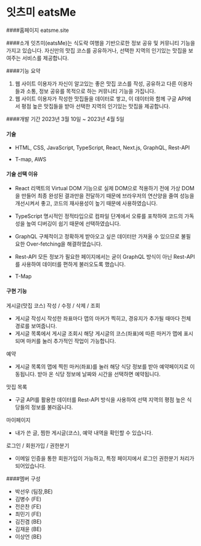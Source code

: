 # 잇츠미 eatsMe

####홈페이지
eatsme.site

####소개
잇츠미(eatsMe)는 식도락 여행을 기반으로한 정보 공유 및 커뮤니티 기능을 가지고 있습니다.
자신만의 맛집 코스를 공유하거나, 선택한 지역의 인기있는 맛집을 보여주는 서비스를 제공합니다.

####기능 요약

1. 웹 사이트 이용자가 자신이 알고있는 좋은 맛집 코스를 작성, 공유하고 다른 이용자들과 소통, 정보 공유를 목적으로 하는 커뮤니티 기능을 가집니다.
2. 웹 사이트 이용자가 작성한 맛집들을 데이터로 쌓고, 이 데이터와 함께 구글 API에서 평점 높은 맛집들을 받아 선택한 지역의 인기있는 맛집을 제공합니다.

####개발 기간
2023년 3월 10일 ~ 2023년 4월 5일

#### 기술

- HTML, CSS, JavaScript, TypeScript, React, Next.js, GraphQL, Rest-API

- T-map, AWS

#### 기술 선택 이유

- React
  리액트의 Virtual DOM 기능으로 실제 DOM으로 적용하기 전에 가상 DOM을 만들어 최종 완성된 결과만을 전달하기 때문에 브라우저의 연산양을 줄여 성능을 개선시켜서 좋고, 코드의 재사용성이 높기 때문에 사용하였습니다.

- TypeScript
  명시적인 정적타입으로 컴파일 단계에서 오류를 포착하여 코드의 가독성을 높여 디버깅이 쉽기 때문에 선택하였습니다.

- GraphQL
  구체적이고 정확하게 받아오고 싶은 데이터만 가져올 수 있으므로 불필요한 Over-fetching을 해결하였습니다.

- Rest-API
  모든 정보가 필요한 페이지에서는 굳이 GraphQL 방식이 아닌 Rest-API를 사용하여 데이터를 편하게 불러오도록 했습니다.

- T-Map

#### 구현 기능

게시글(맛집 코스) 작성 / 수정 / 삭제 / 조회

- 게시글 작성시 작성한 좌표마다 맵의 마커가 찍히고, 경유지가 추가될 때마다 전체 경로를 보여줍니다.
- 게시글 목록에서 게시글 조회시 해당 게시글의 코스(좌표)에 따른 마커가 맵에 표시되며 마커를 눌러 추가적인 작업이 가능합니다.

예약

- 게시글 목록의 맵에 찍힌 마커(좌표)를 눌러 해당 식당 정보를 받아 예약페이지로 이동됩니다.
  받아 온 식당 정보에 날짜와 시간을 선택하면 예약됩니다.

맛집 목록

- 구글 API를 활용한 데이터를 Rest-API 방식을 사용하여 선택 지역의 평점 높은 식당들의 정보를 불러옵니다.

마이페이지

- 내가 쓴 글, 찜한 게시글(코스), 예약 내역을 확인할 수 있습니다.

로그인 / 회원가입 / 권한분기

- 이메일 인증을 통한 회원가입이 가능하고, 특정 페이지에서 로그인 권한분기 처리가 되어있습니다.

####멤버 구성

- 박선우 (팀장,BE)
- 김병수 (FE)
- 전은찬 (FE)
- 최민기 (FE)
- 김진겸 (BE)
- 김재윤 (BE)
- 이상언 (BE)
